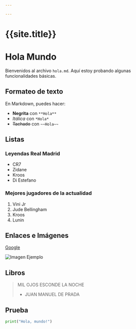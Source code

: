 ```yaml
---

---
```


# {{site.title}}


# Hola Mundo

Bienvenidos al archivo `hola.md`. Aquí estoy probando algunas funcionalidades básicas.

## Formateo de texto

En Markdown, puedes hacer:

- **Negrita** con `**Hola**`
- *Itálica* con `*Hola*`
- ~~Tachado~~ con `~~Hola~~`

## Listas

### Leyendas Real Madrid

- CR7
- Zidane
- Kroos
- Di Estefano

### Mejores jugadores de la actualidad

1. Vini Jr
2. Jude Bellingham
3. Kroos
4. Lunin

## Enlaces e Imágenes

[Google](https://www.google.com)

![Imagen Ejemplo](https://www.google.com/url?sa=i&url=https%3A%2F%2Fes.uefa.com%2Fuefachampionsleague%2Fnews%2F0271-143ec32ce0bf-e49f27166da1-1000--los-jugadores-con-mas-champions-league%2F&psig=AOvVaw2l_rcaL9tSumE0a300xNF9&ust=1716878737628000&source=images&cd=vfe&opi=89978449&ved=0CBAQjRxqFwoTCODT7vudrYYDFQAAAAAdAAAAABAE)

## Libros

> MIL OJOS ESCONDE LA NOCHE
>
> - JUAN MANUEL DE PRADA

## Prueba

```python
print("Hola, mundo!")
